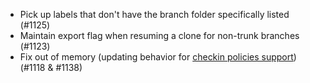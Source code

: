 * Pick up labels that don't have the branch folder specifically listed (#1125)
* Maintain export flag when resuming a clone for non-trunk branches (#1123)
* Fix out of memory (updating behavior for [checkin policies support](https://github.com/git-tfs/git-tfs/blob/master/doc/using-checkin-policies.md)) (#1118 & #1138)
